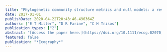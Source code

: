 ```yaml
---
title: "Phylogenetic community structure metrics and null models: a review with new methods and software"
date: 2017-01-01
publishDate: 2020-04-22T20:43:46.496364Z
authors: ["E T Miller", "D R Farine", "C H Trisos"]
publication_types: ["2"]
abstract: "[Access the paper here.](https://doi.org/10.1111/ecog.02070) Competitive exclusion and habitat filtering influence community assembly, but ecologists and evolutionary biologists have not reached consensus on how to quantify patterns that would reveal the action of these processes. Currently, at least 22 α‐diversity and 10 β …"
featured: false
publication: "*Ecography*"
---
```



